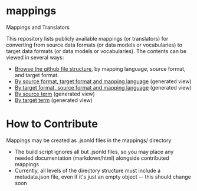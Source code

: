 # mappings
Mappings and Translators

This repository lists publicly available mappings (or translators) for 
converting from source data formats (or data models or vocabularies) to 
target data formats (or data models or vocabularies).
The contents can be viewed in several ways:
* [Browse the github file structure,](https://github.com/mappinghub/mappings) 
by mapping language, source format, and target format.
* [By source format, target format and mapping language](https://github.com/mappinghub/views/sourceformat-targetformat-mappinglanguage.html) (generated view)
* [By target format, source format and mapping language](http://example/) (generated view)
* [By source term](http://example/) (generated view)
* [By target term](http://example/) (generated view)

# How to Contribute

Mappings may be created as .jsonld files in the mappings/ directory
 * The build script ignores all but .jsonld files, so you may place any needed documentation (markdown/html) alongside contributed mappings
 * Currently, all levels of the directory structure must include a metadata.json file, even if it's just an empty object -- this should change soon
